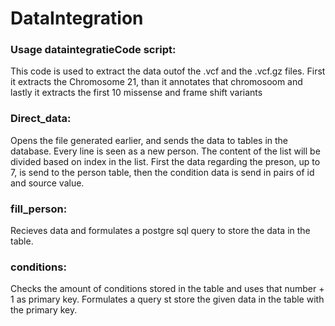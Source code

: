 # DataIntegration

### Usage dataintegratieCode script:
This code is used to extract the data outof the .vcf and the .vcf.gz files. 
First it extracts the Chromosome 21, than it annotates that chromosoom and lastly it extracts the first 10 missense and frame shift variants

### Direct_data:
Opens the file generated earlier, and sends the data to tables in the database.
Every line is seen as a new person.
The content of the list will be divided based on index in the list.
First the data regarding the preson, up to 7, is send to the person table, then the condition data is send in pairs of id and source value.

### fill_person:
Recieves data and formulates a postgre sql query to store the data in the table.

### conditions:
Checks the amount of conditions stored in the table and uses that number + 1 as primary key.
Formulates a query st store the given data in the table with the primary key.
